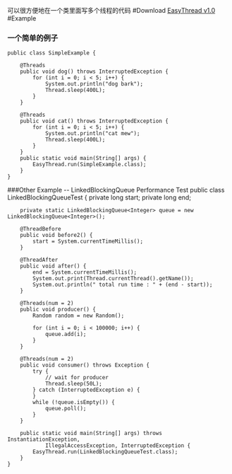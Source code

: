 可以很方便地在一个类里面写多个线程的代码
#Download
[EasyThread v1.0](https://github.com/sahfu/EasyThread/releases/tag/1.0)
#Example
### 一个简单的例子
	public class SimpleExample { 
		
		@Threads
		public void dog() throws InterruptedException {
			for (int i = 0; i < 5; i++) {
				System.out.println("dog bark");
				Thread.sleep(400L);
			}
		}

		@Threads
		public void cat() throws InterruptedException {
			for (int i = 0; i < 5; i++) {
				System.out.println("cat mew");
				Thread.sleep(400L);
			}
		}
		public static void main(String[] args) {
			EasyThread.run(SimpleExample.class);
		}
	} 
###Other Example -- LinkedBlockingQueue Performance Test
	public class LinkedBlockingQueueTest {
		private long start;
		private long end;

		private static LinkedBlockingQueue<Integer> queue = new LinkedBlockingQueue<Integer>();

		@ThreadBefore
		public void before2() {
			start = System.currentTimeMillis();
		}

		@ThreadAfter
		public void after() {
			end = System.currentTimeMillis();
			System.out.print(Thread.currentThread().getName());
			System.out.println(" total run time : " + (end - start));
		}

		@Threads(num = 2)
		public void producer() {
			Random random = new Random();

			for (int i = 0; i < 100000; i++) {
				queue.add(i);
			}
		}

		@Threads(num = 2)
		public void consumer() throws Exception {
			try {
				// wait for producer
				Thread.sleep(50L);
			} catch (InterruptedException e) {
			}
			while (!queue.isEmpty()) {
				queue.poll();
			}
		}

		public static void main(String[] args) throws InstantiationException,
				IllegalAccessException, InterruptedException {
			EasyThread.run(LinkedBlockingQueueTest.class);
		}
	}